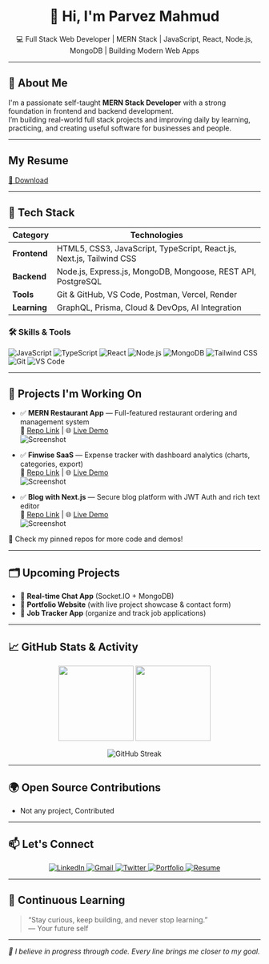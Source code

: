 <h1 align="center">👋 Hi, I'm Parvez Mahmud</h1>

<p align="center">
  💻 Full Stack Web Developer | MERN Stack | JavaScript, React, Node.js, MongoDB | Building Modern Web Apps
</p>

---

## 🧠 About Me

I'm a passionate self-taught **MERN Stack Developer** with a strong foundation in frontend and backend development.  
I’m building real-world full stack projects and improving daily by learning, practicing, and creating useful software for businesses and people.


---

## My Resume 
[📄 Download](https://drive.google.com/file/d/18B0P0TXxprKRa7u8w8tYWNu71WnpwQWk/view?usp=sharing)

---

## 🔧 Tech Stack

| Category     | Technologies |
|--------------|--------------|
| **Frontend** | HTML5, CSS3, JavaScript, TypeScript, React.js, Next.js, Tailwind CSS |
| **Backend**  | Node.js, Express.js, MongoDB, Mongoose, REST API, PostgreSQL |
| **Tools**    | Git & GitHub, VS Code, Postman, Vercel, Render |
| **Learning** | GraphQL, Prisma, Cloud & DevOps, AI Integration |

### 🛠 Skills & Tools  
<p>
  <img alt="JavaScript" src="https://img.shields.io/badge/JavaScript-F7DF1E?style=for-the-badge&logo=javascript&logoColor=black" />
  <img alt="TypeScript" src="https://img.shields.io/badge/TypeScript-3178C6?style=for-the-badge&logo=typescript&logoColor=white" />
  <img alt="React" src="https://img.shields.io/badge/React-61DAFB?style=for-the-badge&logo=react&logoColor=black" />
  <img alt="Node.js" src="https://img.shields.io/badge/Node.js-339933?style=for-the-badge&logo=node.js&logoColor=white" />
  <img alt="MongoDB" src="https://img.shields.io/badge/MongoDB-4EA94B?style=for-the-badge&logo=mongodb&logoColor=white" />
  <img alt="Tailwind CSS" src="https://img.shields.io/badge/Tailwind_CSS-06B6D4?style=for-the-badge&logo=tailwind-css&logoColor=white" />
  <img alt="Git" src="https://img.shields.io/badge/Git-F05032?style=for-the-badge&logo=git&logoColor=white" />
  <img alt="VS Code" src="https://img.shields.io/badge/VS_Code-007ACC?style=for-the-badge&logo=visual-studio-code&logoColor=white" />
</p>

---

## 📂 Projects I'm Working On

- ✅ **MERN Restaurant App** — Full-featured restaurant ordering and management system  
  🔗 [Repo Link](https://github.com/ParvezMah/mernstaurantapp) | 🌐 [Live Demo](https://your-demo-url.com)  
  ![Screenshot](https://your-image-link.com/screenshot1.png)

- ✅ **Finwise SaaS** — Expense tracker with dashboard analytics (charts, categories, export)  
  🔗 [Repo Link](https://github.com/ParvezMah/finwise) | 🌐 [Live Demo](https://your-demo-url.com)  
  ![Screenshot](https://your-image-link.com/screenshot2.png)

- ✅ **Blog with Next.js** — Secure blog platform with JWT Auth and rich text editor  
  🔗 [Repo Link](https://github.com/ParvezMah/blog-nextjs) | 🌐 [Live Demo](https://your-demo-url.com)  
  ![Screenshot](https://your-image-link.com/screenshot3.png)

📌 Check my pinned repos for more code and demos!

---

## 🗂️ Upcoming Projects

- 🚧 **Real-time Chat App** (Socket.IO + MongoDB)  
- 🚀 **Portfolio Website** (with live project showcase & contact form)  
- 🧾 **Job Tracker App** (organize and track job applications)  

---

## 📈 GitHub Stats & Activity

<p align="center">
  <img src="https://github-readme-stats.vercel.app/api?username=ParvezMah&show_icons=true&theme=radical" height="150" />
  <img src="https://github-readme-stats.vercel.app/api/top-langs/?username=ParvezMah&layout=compact&theme=radical" height="150" />
</p>

<p align="center">
  <img src="https://streak-stats.demolab.com?user=ParvezMah&theme=radical" alt="GitHub Streak" />
</p>

---

## 🌍 Open Source Contributions

- Not any project, Contributed

---

## 📫 Let's Connect

<p align="center">
  <a href="https://www.linkedin.com/in/parvez-mahamud" target="_blank" rel="noopener noreferrer">
    <img alt="LinkedIn" src="https://img.shields.io/badge/LinkedIn-0A66C2?style=for-the-badge&logo=linkedin&logoColor=white" />
  </a>
  <a href="mailto:parvezmahmudaa100@gmail.com" target="_blank" rel="noopener noreferrer">
    <img alt="Gmail" src="https://img.shields.io/badge/Gmail-D14836?style=for-the-badge&logo=gmail&logoColor=white" />
  </a>
  <a href="https://x.com/ParvezMahamud11" target="_blank" rel="noopener noreferrer">
    <img alt="Twitter" src="https://img.shields.io/badge/Twitter-1DA1F2?style=for-the-badge&logo=twitter&logoColor=white" />
  </a>
  <a href="https://yourportfolio.com" target="_blank" rel="noopener noreferrer">
    <img alt="Portfolio" src="https://img.shields.io/badge/Portfolio-000000?style=for-the-badge&logo=ko-fi&logoColor=white" />
  </a>
  <a href="https://drive.google.com/file/d/18B0P0TXxprKRa7u8w8tYWNu71WnpwQWk/view?usp=sharing" target="_blank" rel="noopener noreferrer">
    <img alt="Resume" src="https://img.shields.io/badge/Resume-PDF-red?style=for-the-badge&logo=adobeacrobatreader&logoColor=white" />
  </a>
</p>

---

## 🌱 Continuous Learning

> “Stay curious, keep building, and never stop learning.”  
> — Your future self

---

_🚀 I believe in progress through code. Every line brings me closer to my goal._
